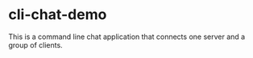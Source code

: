 # cli-chat-demo
This is a command line chat application that connects one server and a group of clients.
